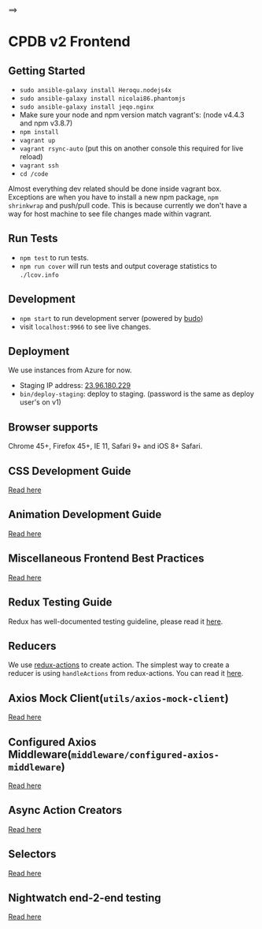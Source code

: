 ==>

# CPDB v2 Frontend

## Getting Started

- `sudo ansible-galaxy install Heroqu.nodejs4x`
- `sudo ansible-galaxy install nicolai86.phantomjs`
- `sudo ansible-galaxy install jeqo.nginx`
- Make sure your node and npm version match vagrant's: (node v4.4.3 and npm v3.8.7)
- `npm install`
- `vagrant up`
- `vagrant rsync-auto` (put this on another console this required for live reload)
- `vagrant ssh`
- `cd /code`

Almost everything dev related should be done inside vagrant box. Exceptions are when you have to install a new npm package, `npm shrinkwrap` and push/pull code. This is because currently we don't have a way for host machine to see file changes made within vagrant.

## Run Tests

- `npm test` to run tests.
- `npm run cover` will run tests and output coverage statistics to `./lcov.info`

## Development

- `npm start` to run development server (powered by [budo](https://github.com/mattdesl/budo))
- visit `localhost:9966` to see live changes.

## Deployment

We use instances from Azure for now.

- Staging IP address: [23.96.180.229](http://23.96.180.229)
- `bin/deploy-staging`: deploy to staging. (password is the same as deploy user's on v1)

## Browser supports

Chrome 45+, Firefox 45+, IE 11, Safari 9+ and iOS 8+ Safari.

## CSS Development Guide

[Read here](docs/css-development-guide.md)

## Animation Development Guide

[Read here](docs/animation-development-guide.md)

## Miscellaneous Frontend Best Practices

[Read here](docs/miscellaneous-frontend-best-practices.md)

## Redux Testing Guide

Redux has well-documented testing guideline, please read it [here](http://redux.js.org/docs/recipes/WritingTests.html).

## Reducers

We use [redux-actions](https://github.com/acdlite/redux-actions) to create action. The simplest way to create a reducer is using `handleActions` from redux-actions. You can read it [here](https://github.com/acdlite/redux-actions#handleactionsreducermap-defaultstate).

## Axios Mock Client(`utils/axios-mock-client`)

[Read here](docs/axios-mock-client-development-guide.md)

## Configured Axios Middleware(`middleware/configured-axios-middleware`)

[Read here](docs/configured-axios-middleware-development-guide.md)

## Async Action Creators

[Read here](docs/async-action-creators-development-guide.md)

## Selectors

[Read here](docs/selectors-development-guide.md)

## Nightwatch end-2-end testing

[Read here](docs/nightwatch-testing-guide.md)
